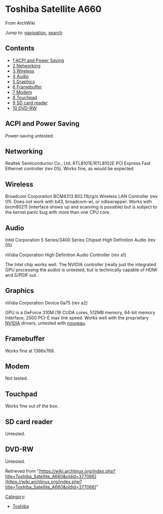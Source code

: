 # Toshiba Satellite A660

From ArchWiki

Jump to: [navigation](#column-one), [search](#searchInput)

## Contents

*   [1 ACPI and Power Saving](#ACPI_and_Power_Saving)
*   [2 Networking](#Networking)
*   [3 Wireless](#Wireless)
*   [4 Audio](#Audio)
*   [5 Graphics](#Graphics)
*   [6 Framebuffer](#Framebuffer)
*   [7 Modem](#Modem)
*   [8 Touchpad](#Touchpad)
*   [9 SD card reader](#SD_card_reader)
*   [10 DVD-RW](#DVD-RW)

## ACPI and Power Saving

Power-saving untested.

## Networking

Realtek Semiconductor Co., Ltd. RTL8101E/RTL8102E PCI Express Fast Ethernet controller (rev 05). Works fine, as would be expected.

## Wireless

Broadcom Corporation BCM4313 802.11b/g/n Wireless LAN Controller (rev 01). Does not work with b43, broadcom-wl, or ndiswrapper. Works with brcm80211 (interface shows up and scanning is possible) but is subject to the kernel panic bug with more than one CPU core.

## Audio

Intel Corporation 5 Series/3400 Series Chipset High Definition Audio (rev 05)

nVidia Corporation High Definition Audio Controller (rev a1)

The Intel chip works well. The NVIDIA controller (really just the integrated GPU processing the audio) is untested, but is technically capable of HDMI and S/PDIF out.

## Graphics

nVidia Corporation Device 0a75 (rev a2)

GPU is a GeForce 310M (16 CUDA cores, 512MB memory, 64-bit memory interface, 2500 PCI-E max link speed. Works well with the proprietary [NVIDIA](/index.php/NVIDIA "NVIDIA") drivers, untested with [nouveau](/index.php/Nouveau "Nouveau").

## Framebuffer

Works fine at 1366x768.

## Modem

Not tested.

## Touchpad

Works fine out of the box.

## SD card reader

Untested.

## DVD-RW

Untested.

Retrieved from "[https://wiki.archlinux.org/index.php?title=Toshiba_Satellite_A660&oldid=377066](https://wiki.archlinux.org/index.php?title=Toshiba_Satellite_A660&oldid=377066)"

[Category](/index.php/Special:Categories "Special:Categories"):

*   [Toshiba](/index.php/Category:Toshiba "Category:Toshiba")